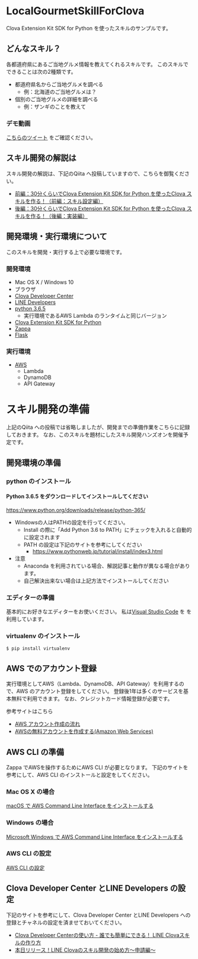 # LocalGourmetSkillForClova

Clova Extension Kit SDK for Python を使ったスキルのサンプルです。

## どんなスキル？
各都道府県にあるご当地グルメ情報を教えてくれるスキルです。
このスキルでできることは次の2種類です。

* 都道府県名からご当地グルメを調べる
    * 例：北海道のご当地グルメは？
* 個別のご当地グルメの詳細を調べる
    * 例：ザンギのことを教えて

### デモ動画

[こちらのツイート](https://twitter.com/sumihiro3/status/1028098363739103232) をご確認ください。


## スキル開発の解説は
スキル開発の解説は、下記のQiita へ投稿していますので、こちらを御覧ください。

* [前編：30分くらいでClova Extension Kit SDK for Python を使ったClova スキルを作る！（前編：スキル設定編）](https://qiita.com/sumihiro3/items/3ca0a2f849a116b509ff)
* [後編：30分くらいでClova Extension Kit SDK for Python を使ったClova スキルを作る！（後編：実装編）](https://qiita.com/sumihiro3/private/9e24170cad4ad384f453)

## 開発環境・実行環境について

このスキルを開発・実行する上で必要な環境です。

### 開発環境

* Mac OS X / Windows 10
* ブラウザ
* [Clova Developer Center](https://clova-developers.line.me/)
* [LINE Developers](https://developers.line.me/ja/)
* [python 3.6.5](https://www.python.org/downloads/release/python-365/)
    * 実行環境であるAWS Lambda のランタイムと同じバージョン
* [Clova Extension Kit SDK for Python](https://github.com/line/clova-cek-sdk-python)
* [Zappa](https://github.com/Miserlou/Zappa)
* [Flask](http://flask.pocoo.org/)



### 実行環境

* [AWS](https://aws.amazon.com/jp/)
    * Lambda
    * DynamoDB
    * API Gateway


# スキル開発の準備

上記のQiita への投稿では省略しましたが、開発までの準備作業をこちらに記録しておきます。
なお、このスキルを題材にしたスキル開発ハンズオンを開催予定です。

## 開発環境の準備

### python のインストール

#### Python 3.6.5 をダウンロードしてインストールしてください

https://www.python.org/downloads/release/python-365/

* Windowsの人はPATHの設定を行ってください。
    * Install の際に「Add Python 3.6 to PATH」にチェックを入れると自動的に設定されます
    * PATH の設定は下記のサイトを参考にしてください
        * https://www.pythonweb.jp/tutorial/install/index3.html
* 注意
    * Anaconda を利用されている場合、解説記事と動作が異なる場合があります。
    * 自己解決出来ない場合は上記方法でインストールしてください

### エディターの準備
基本的にお好きなエディターをお使いください。
私は[Visual Studio Code](https://github.com/pynyumon/pynyumon/blob/master/0_preparation.md) を を利用しています。

### virtualenv のインストール

```shell
$ pip install virtualenv
```

## AWS でのアカウント登録
実行環境としてAWS（Lambda、DynamoDB、API Gateway）を利用するので、AWS のアカウント登録をしてください。
登録後1年は多くのサービスを基本無料で利用できます。
なお、クレジットカード情報登録が必要です。

参考サイトはこちら

* [AWS アカウント作成の流れ](https://aws.amazon.com/jp/register-flow/)
* [AWSの無料アカウントを作成する(Amazon Web Services)](https://www.ritolab.com/entry/9)

## AWS CLI の準備

Zappa でAWSを操作するためにAWS CLI が必要となります。
下記のサイトを参考にして、AWS CLI のインストールと設定をしてください。

### Mac OS X の場合

[macOS で AWS Command Line Interface をインストールする](https://docs.aws.amazon.com/ja_jp/cli/latest/userguide/cli-install-macos.html)

### Windows の場合

[Microsoft Windows で AWS Command Line Interface をインストールする](https://docs.aws.amazon.com/ja_jp/cli/latest/userguide/awscli-install-windows.html)

### AWS CLI の設定

[AWS CLI の設定](https://docs.aws.amazon.com/ja_jp/cli/latest/userguide/cli-chap-getting-started.html#cli-quick-configuration)

## Clova Developer Center とLINE Developers の設定

下記のサイトを参考にして、Clova Developer Center とLINE Developers への登録とチャネルの設定を済ませておいてください。

* [Clova Developer Centerの使い方 - 誰でも簡単にできる！ LINE Clovaスキルの作り方](https://codezine.jp/article/detail/10927?p=2)
* [本日リリース！LINE Clovaのスキル開発の始め方〜申請編〜](https://dotstud.io/blog/line-clova-skill-tutorial/)

